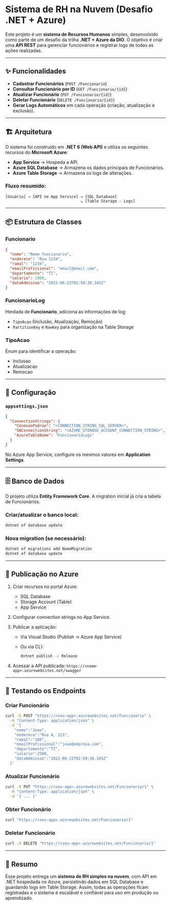 # Sistema de RH na Nuvem (Desafio .NET + Azure)

Este projeto é um **sistema de Recursos Humanos** simples, desenvolvido como parte de um desafio da trilha **.NET + Azure da DIO**. O objetivo é criar uma **API REST** para gerenciar funcionários e registrar logs de todas as ações realizadas.

---

## ✨ Funcionalidades

* **Cadastrar Funcionários** (`POST /Funcionario`)
* **Consultar Funcionário por ID** (`GET /Funcionario/{id}`)
* **Atualizar Funcionário** (`PUT /Funcionario/{id}`)
* **Deletar Funcionário** (`DELETE /Funcionario/{id}`)
* **Gerar Logs Automáticos** em cada operação (criação, atualização e exclusão).

---

## 🏗️ Arquitetura

O sistema foi construído em **.NET 6 (Web API)** e utiliza os seguintes recursos do **Microsoft Azure**:

* **App Service** → Hospeda a API.
* **Azure SQL Database** → Armazena os dados principais de Funcionários.
* **Azure Table Storage** → Armazena os logs de alterações.

### Fluxo resumido:

```
[Usuário] → [API no App Service] → [SQL Database]
                                 ↘ [Table Storage - Logs]
```

---

## 📦 Estrutura de Classes

### Funcionario

```json
{
  "nome": "Nome funcionario",
  "endereco": "Rua 1234",
  "ramal": "1234",
  "emailProfissional": "email@email.com",
  "departamento": "TI",
  "salario": 1000,
  "dataAdmissao": "2022-06-23T02:58:36.345Z"
}
```

### FuncionarioLog

Herdada de **Funcionario**, adiciona as informações de log:

* `TipoAcao` (Inclusão, Atualização, Remoção)
* `PartitionKey` e `RowKey` para organização na Table Storage

### TipoAcao

Enum para identificar a operação:

* Inclusao
* Atualizacao
* Remocao

---

## 🔧 Configuração

### `appsettings.json`

```json
{
  "ConnectionStrings": {
    "ConexaoPadrao": "<CONNECTION_STRING_SQL_SERVER>",
    "SAConnectionString": "<AZURE_STORAGE_ACCOUNT_CONNECTION_STRING>",
    "AzureTableName": "FuncionarioLogs"
  }
}
```

No Azure App Service, configure os mesmos valores em **Application Settings**.

---

## 🗄️ Banco de Dados

O projeto utiliza **Entity Framework Core**. A migration inicial já cria a tabela de Funcionários.

### Criar/atualizar o banco local:

```bash
dotnet ef database update
```

### Nova migration (se necessário):

```bash
dotnet ef migrations add NomeMigration
dotnet ef database update
```

---

## 🚀 Publicação no Azure

1. Criar recursos no portal Azure:

   * SQL Database
   * Storage Account (Table)
   * App Service

2. Configurar connection strings no App Service.

3. Publicar a aplicação:

   * Via Visual Studio (Publish → Azure App Service)
   * Ou via CLI:

     ```bash
     dotnet publish -c Release
     ```

4. Acessar a API publicada:
   `https://<nome-app>.azurewebsites.net/swagger`

---

## 🧪 Testando os Endpoints

### Criar Funcionário

```bash
curl -X POST "https://<seu-app>.azurewebsites.net/Funcionario" \
  -H "Content-Type: application/json" \
  -d '{
    "nome":"Joao",
    "endereco":"Rua A, 123",
    "ramal":"100",
    "emailProfissional":"joao@empresa.com",
    "departamento":"TI",
    "salario":2500,
    "dataAdmissao":"2022-06-23T02:58:36.345Z"
  }'
```

### Atualizar Funcionário

```bash
curl -X PUT "https://<seu-app>.azurewebsites.net/Funcionario/1" \
  -H "Content-Type: application/json" \
  -d '{ ... }'
```

### Obter Funcionário

```bash
curl "https://<seu-app>.azurewebsites.net/Funcionario/1"
```

### Deletar Funcionário

```bash
curl -X DELETE "https://<seu-app>.azurewebsites.net/Funcionario/1"
```

---

## 📌 Resumo

Esse projeto entrega um **sistema de RH simples na nuvem**, com API em .NET hospedada no Azure, persistindo dados em SQL Database e guardando logs em Table Storage. Assim, todas as operações ficam registradas e o sistema é escalável e confiável para uso em produção ou aprendizado.
